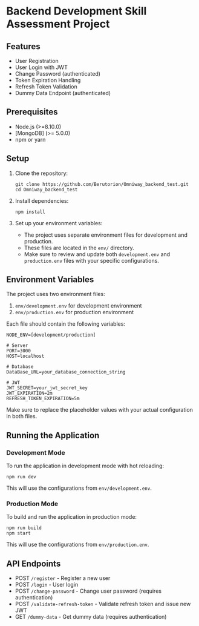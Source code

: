 # Backend Development Skill Assessment Project


## Features

- User Registration
- User Login with JWT
- Change Password (authenticated)
- Token Expiration Handling
- Refresh Token Validation
- Dummy Data Endpoint (authenticated)

## Prerequisites

- Node.js (>=8.10.0)
- [MongoDB] (>= 5.0.0)
- npm or yarn

## Setup

1. Clone the repository:
   ```
   git clone https://github.com/Berutorion/Omniway_backend_test.git
   cd Omniway_backend_test
   ```

2. Install dependencies:
   ```
   npm install
   ```

3. Set up your environment variables:
   - The project uses separate environment files for development and production.
   - These files are located in the `env/` directory.
   - Make sure to review and update both `development.env` and `production.env` files with your specific configurations.

## Environment Variables

The project uses two environment files:

1. `env/development.env` for development environment
2. `env/production.env` for production environment

Each file should contain the following variables:

```
NODE_ENV=[development/production]

# Server
PORT=3000
HOST=localhost

# Database
DataBase_URL=your_database_connection_string

# JWT
JWT_SECRET=your_jwt_secret_key
JWT_EXPIRATION=2m
REFRESH_TOKEN_EXPIRATION=5m
```

Make sure to replace the placeholder values with your actual configuration in both files.

## Running the Application

### Development Mode

To run the application in development mode with hot reloading:

```
npm run dev
```

This will use the configurations from `env/development.env`.

### Production Mode

To build and run the application in production mode:

```
npm run build
npm start
```

This will use the configurations from `env/production.env`.

## API Endpoints

- POST `/register` - Register a new user
- POST `/login` - User login
- POST `/change-password` - Change user password (requires authentication)
- POST `/validate-refresh-token` - Validate refresh token and issue new JWT
- GET `/dummy-data` - Get dummy data (requires authentication)


